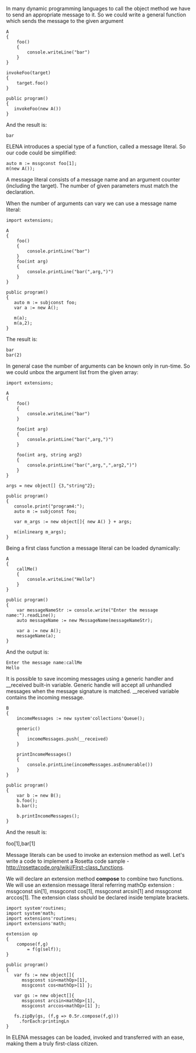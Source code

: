 In many dynamic programming languages to call the object method we have to send an appropriate message to it. So we could write a general function which sends the message to the given argument

    A
    {
        foo()
        {
            console.writeLine("bar")
        }
    }

    invokeFoo(target)
    {
        target.foo()
    } 
 
    public program()
    {
       invokeFoo(new A()) 
    }

And the result is:

    bar

ELENA introduces a special type of a function, called a message literal. So our code could be simplified:

    auto m := mssgconst foo[1];
    m(new A());

A message literal consists of a message name and an argument counter (including the target). The number of given parameters must match the declaration.

When the number of arguments can vary we can use a message name literal:

    import extensions;
 
    A
    {
        foo()
        {
            console.printLine("bar")
        }
        foo(int arg)
        {
            console.printLine("bar(",arg,")")
        }
    }
 
    public program()
    {
       auto m := subjconst foo;
       var a := new A();
       
       m(a);
       m(a,2);
    }

The result is:

    bar
    bar(2)

In general case the number of arguments can be known only in run-time. So we could unbox the argument list from the given array:


    import extensions;
 
    A
    {
        foo()
        {
            console.writeLine("bar")
        }
        
        foo(int arg)
        {
            console.printLine("bar(",arg,")")
        }
               
        foo(int arg, string arg2)
        {
            console.printLine("bar(",arg,",",arg2,")")
        }       
    } 
 
    args = new object[] {3,"string"2}; 
 
    public program()
    {
       console.print("program4:");
       auto m := subjconst foo;
       
       var m_args := new object[]{ new A() } + args; 
    
       m(inlinearg m_args);
    }

Being a first class function a message literal can be loaded dynamically:

    A
    {
        callMe()
        {
            console.writeLine("Hello")
        }
    }
    
    public program()
    {
        var messageNameStr := console.write("Enter the message name:").readLine();
        auto messageName := new MessageName(messageNameStr); 
    
        var a := new A();
        messageName(a);
    }

And the output is:

    Enter the message name:callMe
    Hello

It is possible to save incoming messages using a generic handler and __received built-in variable. Generic handle will accept all unhandled messages when the message signature is matched. __received variable contains the incoming message.

    B
    {
        incomeMessages := new system'collections'Queue();
        
        generic()
        {
            incomeMessages.push(__received)
        }
        
        printIncomeMessages()
        {
            console.printLine(incomeMessages.asEnumerable())
        }
    }   
       
    public program()
    {
        var b := new B();
        b.foo();
        b.bar();
        
        b.printIncomeMessages();
    }   

And the result is:

   foo[1],bar[1]

Message literals can be used to invoke an extension method as well. Let's write a code to implement a Rosetta code sample - http://rosettacode.org/wiki/First-class_functions.

We will declare an extension method **compose** to combine two functions. We will use an extension message literal referring mathOp extension : mssgconst sin<mathOp>[1], mssgconst cos<mathOp>[1], mssgconst arcsin<mathOp>[1] and mssgconst arccos<mathOp>[1]. The extension class should be declared inside template brackets.

    import system'routines;
    import system'math;
    import extensions'routines;
    import extensions'math;
     
    extension op
    {
        compose(f,g)
            = f(g(self));
    }
     
    public program()
    {
       var fs := new object[]{ 
          mssgconst sin<mathOp>[1], 
          mssgconst cos<mathOp>[1] };

       var gs := new object[]{ 
          mssgconst arcsin<mathOp>[1], 
          mssgconst arccos<mathOp>[1] };
     
       fs.zipBy(gs, (f,g => 0.5r.compose(f,g)))
         .forEach:printingLn
    }

In ELENA messages can be loaded, invoked and transferred with an ease, making them a truly first-class citizen. 
